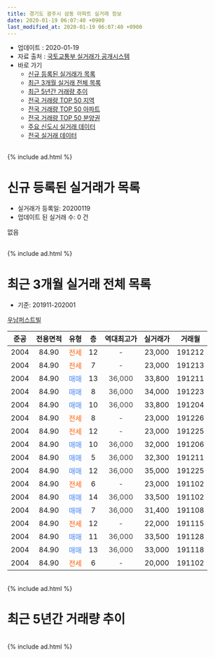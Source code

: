 ```yaml
---
title: 경기도 광주시 삼동 아파트 실거래 정보
date: 2020-01-19 06:07:40 +0900
last_modified_at: 2020-01-19 06:07:40 +0900
---
```


* 업데이트 : 2020-01-19
* 자료 출처 : [국토교통부 실거래가 공개시스템](http://rt.molit.go.kr)
* 바로 가기
    * [신규 등록된 실거래가 목록](#신규-등록된-실거래가-목록)
    * [최근 3개월 실거래 전체 목록](#최근-3개월-실거래-전체-목록)
    * [최근 5년간 거래량 추이](#최근-5년간-거래량-추이)
    * [전국 거래량 TOP 50 지역](https://apt-info.github.io/apt-trade-info/최근-3개월-전국에서-가장-거래가-많이-발생한-지역)
    * [전국 거래량 TOP 50 아파트](https://apt-info.github.io/apt-trade-info/최근-3개월-전국에서-가장-거래가-많이-발생한-아파트)
    * [전국 거래량 TOP 50 분양권](https://apt-info.github.io/apt-trade-info/최근-3개월-전국에서-가장-거래가-많이-발생한-분양권)
    * [주요 신도시 실거래 데이터](https://apt-info.github.io/apt-trade-info/주요-신도시)
    * [전국 실거래 데이터](https://apt-info.github.io/apt-trade-info/전국)
<br>
{% include ad.html %}
<br>

# 신규 등록된 실거래가 목록
* 실거래가 등록일: 20200119
* 업데이트 된 실거래 수: 0 건

없음

<br>
{% include ad.html %}
<br>

# 최근 3개월 실거래 전체 목록
* 기준: 201911-202001


[우남퍼스트빌](https://search.naver.com/search.naver?query=%EA%B2%BD%EA%B8%B0%EB%8F%84+%EA%B4%91%EC%A3%BC%EC%8B%9C+%EC%82%BC%EB%8F%99+%EC%9A%B0%EB%82%A8%ED%8D%BC%EC%8A%A4%ED%8A%B8%EB%B9%8C)

|준공|전용면적|유형|층|역대최고가|실거래가|거래월|
|:---:|:---:|:---:|:---:|:---:|:---:|:---:|
|2004|84.90|<span style="color:#ff5a00">전세</span>|12|<span style="color:#444444">-</span>|23,000|191212|
|2004|84.90|<span style="color:#ff5a00">전세</span>|7|<span style="color:#444444">-</span>|23,000|191213|
|2004|84.90|<span style="color:#4285f3">매매</span>|13|<span style="color:#444444">36,000</span>|33,800|191211|
|2004|84.90|<span style="color:#4285f3">매매</span>|8|<span style="color:#444444">36,000</span>|34,000|191223|
|2004|84.90|<span style="color:#4285f3">매매</span>|10|<span style="color:#444444">36,000</span>|33,800|191204|
|2004|84.90|<span style="color:#ff5a00">전세</span>|8|<span style="color:#444444">-</span>|23,000|191226|
|2004|84.90|<span style="color:#ff5a00">전세</span>|12|<span style="color:#444444">-</span>|23,000|191225|
|2004|84.90|<span style="color:#4285f3">매매</span>|10|<span style="color:#444444">36,000</span>|32,000|191206|
|2004|84.90|<span style="color:#4285f3">매매</span>|5|<span style="color:#444444">36,000</span>|32,300|191211|
|2004|84.90|<span style="color:#4285f3">매매</span>|12|<span style="color:#444444">36,000</span>|35,000|191225|
|2004|84.90|<span style="color:#ff5a00">전세</span>|6|<span style="color:#444444">-</span>|23,000|191102|
|2004|84.90|<span style="color:#4285f3">매매</span>|14|<span style="color:#444444">36,000</span>|33,500|191102|
|2004|84.90|<span style="color:#4285f3">매매</span>|7|<span style="color:#444444">36,000</span>|31,400|191108|
|2004|84.90|<span style="color:#ff5a00">전세</span>|12|<span style="color:#444444">-</span>|22,000|191115|
|2004|84.90|<span style="color:#4285f3">매매</span>|11|<span style="color:#444444">36,000</span>|33,500|191128|
|2004|84.90|<span style="color:#4285f3">매매</span>|13|<span style="color:#444444">36,000</span>|33,000|191118|
|2004|84.90|<span style="color:#ff5a00">전세</span>|6|<span style="color:#444444">-</span>|20,000|191102|


<br>
{% include ad.html %}
<br>

# 최근 5년간 거래량 추이


<div style="width:100%;">
    <canvas id="deal_progress" height="200"></canvas>
</div>

<script>
new Chart(document.getElementById("deal_progress"), {
    type: 'line',
    data: {
        labels: ['201501','201502','201503','201504','201505','201506','201507','201508','201509','201510','201511','201512','201601','201602','201603','201604','201605','201606','201607','201608','201609','201610','201611','201612','201701','201702','201703','201704','201705','201706','201707','201708','201709','201710','201711','201712','201801','201802','201803','201804','201805','201806','201807','201808','201809','201810','201811','201812','201901','201902','201903','201904','201905','201906','201907','201908','201909','201910','201911','201912','202001'],
        datasets: [{
            label: '매매',
            pointRadius: 1,
            data: [2, 4, 7, 1, 3, 4, 4, 2, 4, 5, 1, 1, 1, 1, 2, 3, 0, 3, 9, 7, 6, 2, 1, 0, 1, 0, 2, 0, 7, 2, 3, 0, 0, 3, 1, 3, 2, 2, 8, 4, 1, 2, 2, 6, 7, 4, 2, 1, 3, 0, 1, 2, 1, 3, 0, 2, 0, 3, 4, 6, 0],
            borderColor: "rgba(255, 201, 14, 1)",
            backgroundColor: "rgba(255, 201, 14, 0.5)",
            fill: false,
            lineTension: 0
        },{
            label: '전월세',
            pointRadius: 1,
            data: [10, 6, 3, 1, 2, 3, 2, 3, 4, 1, 6, 1, 2, 0, 1, 5, 1, 4, 3, 6, 2, 6, 2, 0, 5, 3, 3, 6, 2, 3, 3, 3, 6, 6, 1, 2, 3, 1, 3, 0, 2, 4, 5, 1, 1, 2, 4, 4, 3, 2, 5, 1, 4, 1, 1, 6, 3, 4, 3, 4, 0],
            borderColor: "rgba(0, 141, 185, 1)",
            backgroundColor: "rgba(0, 141, 185, 0.5)",
            fill: false,
            lineTension: 0
        }
        ]
    },
    options: {
        responsive: true,
        title: {
            display: false
        },
        tooltips: {
            mode: 'index',
            intersect: false
        },
        hover: {
            mode: 'nearest',
            intersect: true
        },
        scales: {
            xAxes: [{
                display: true,
                scaleLabel: {
                    display: true,
                    labelString: '년/월'
                }
            }],
            yAxes: [{
                display: true,
                ticks: {
                    suggestedMin: 0,
                },
                scaleLabel: {
                    display: true,
                    labelString: '실거래 수'
                }
            }]
        }
    }
});

</script>


<br>
{% include ad.html %}
<br>

